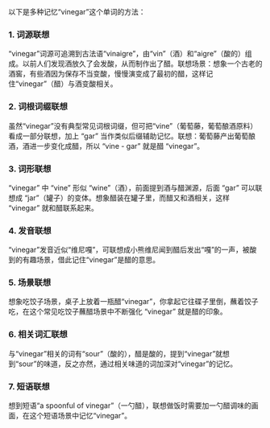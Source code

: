 以下是多种记忆“vinegar”这个单词的方法：

### 1. 词源联想
“vinegar”词源可追溯到古法语“vinaigre”，由“vin”（酒）和“aigre”（酸的）组成。以前人们发现酒放久了会发酸，从而制作出了醋。联想场景：想象一个古老的酒窖，有些酒因为保存不当变酸，慢慢演变成了最初的醋，这样记住“vinegar”（醋）与酒变酸相关。 

### 2. 词根词缀联想
虽然“vinegar”没有典型常见词根词缀，但可把“vine”（葡萄藤，葡萄酿酒原料）看成一部分联想，加上 “gar” 当作类似后缀辅助记忆。联想：葡萄藤产出葡萄酿酒，酒进一步变化成醋，所以 “vine - gar” 就是醋 “vinegar”。

### 3. 词形联想
“vinegar” 中 “vine” 形似 “wine”（酒），前面提到酒与醋渊源，后面 “gar” 可以联想成 “jar”（罐子）的变体。想象醋装在罐子里，而醋又和酒相关，这样 “vinegar” 就和醋联系起来。

### 4. 发音联想
“vinegar”发音近似“维尼嘎”，可联想成小熊维尼闻到醋后发出“嘎”的一声，被酸到的有趣场景，借此记住“vinegar”是醋的意思。 

### 5. 场景联想
想象吃饺子场景，桌子上放着一瓶醋“vinegar”，你拿起它往碟子里倒，蘸着饺子吃，在这个常见吃饺子蘸醋场景中不断强化 “vinegar” 就是醋的印象。 

### 6. 相关词汇联想
与“vinegar”相关的词有“sour”（酸的），醋是酸的，提到“vinegar”就想到“sour”的味道，反之亦然，通过相关味道的词加深对“vinegar”的记忆。 

### 7. 短语联想
想到短语“a spoonful of vinegar”（一勺醋），联想做饭时需要加一勺醋调味的画面，在这个短语场景中记忆“vinegar”。 